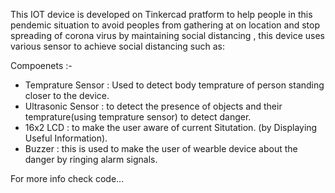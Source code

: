 This  IOT device is developed on Tinkercad pratform to 
help people in this pendemic situation to avoid peoples 
from gathering at on location and stop spreading of corona virus 
by maintaining social distancing , this device uses various sensor to 
achieve social distancing such as:


Compoenets :-

* Temprature Sensor : Used to detect body temprature of person standing closer to the device.
* Ultrasonic Sensor : to detect the presence of objects and their temprature(using temprature sensor)
to detect danger.
* 16x2 LCD : to make the user aware of current Situtation. (by Displaying Useful Information).
* Buzzer : this is used to make the user of wearble device about the danger by ringing alarm signals.

For more info check code...
